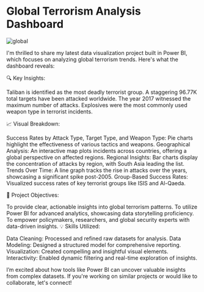 #  Global Terrorism Analysis Dashboard 


![global](https://github.com/user-attachments/assets/f98b090d-ba6b-4b64-8f1b-4e7d1d401dc2)

I'm thrilled to share my latest data visualization project built in Power BI, which focuses on analyzing global terrorism trends. Here's what the dashboard reveals:

🔍 Key Insights:

Taliban is identified as the most deadly terrorist group.
A staggering 96.77K total targets have been attacked worldwide.
The year 2017 witnessed the maximum number of attacks.
Explosives were the most commonly used weapon type in terrorist incidents.

📈 Visual Breakdown:

Success Rates by Attack Type, Target Type, and Weapon Type: Pie charts highlight the effectiveness of various tactics and weapons.
Geographical Analysis: An interactive map plots incidents across countries, offering a global perspective on affected regions.
Regional Insights: Bar charts display the concentration of attacks by region, with South Asia leading the list.
Trends Over Time: A line graph tracks the rise in attacks over the years, showcasing a significant spike post-2005.
Group-Based Success Rates: Visualized success rates of key terrorist groups like ISIS and Al-Qaeda.

🎯 Project Objectives:

To provide clear, actionable insights into global terrorism patterns.
To utilize Power BI for advanced analytics, showcasing data storytelling proficiency.
To empower policymakers, researchers, and global security experts with data-driven insights.
💡 Skills Utilized:

Data Cleaning: Processed and refined raw datasets for analysis.
Data Modeling: Designed a structured model for comprehensive reporting.
Visualization: Created compelling and insightful visual elements.
Interactivity: Enabled dynamic filtering and real-time exploration of insights.

I’m excited about how tools like Power BI can uncover valuable insights from complex datasets. If you're working on similar projects or would like to collaborate, let's connect!

